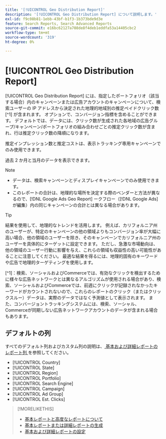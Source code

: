 ```yaml
---
title: '[!UICONTROL Geo Distribution Report]'
description: '[!UICONTROL Geo Distribution Report] について説明します。'
exl-id: f9c08b81-1ebb-43bf-b1f3-1b373bde9d3e
feature: Search Reports, Search Advanced Reports
source-git-commit: e16bc62127a708de8f4deb1eddfa53a14405cbc2
workflow-type: tm+mt
source-wordcount: '319'
ht-degree: 0%

---
```


# [!UICONTROL Geo Distribution Report]

[!UICONTROL Geo Distribution Report] には、指定したポートフォリオ（該当する場合）内のキャンペーンまたは広告アカウントのキャンペーンについて、検索ユーザーの IP アドレスから決定された地理的地域別の推定ペイドクリック数 [^1] が含まれます。 オプションで、コンバージョン指標を含めることができます。 デフォルトでは、データには、クリック数が生成された各地域の広告グループ/キャンペーン/ポートフォリオの組み合わせごとの推定クリック数が含まれ、行は推定クリック数の降順になります。

推定インプレッション数と推定コストは、表示トラッキング専用キャンペーンでのみ使用できます。

過去 2 か月と当月のデータを表示できます。

>[!NOTE]
>
>* データは、検索キャンペーンとディスプレイキャンペーンでのみ使用できます。
>* このレポートの合計は、地理的な場所を決定する際のベンダーと方法が異なるので、[!DNL Google Ads Geo Report] ークフロー（[!DNL Google Ads] が編集）内の同じキャンペーンの合計とは異なる場合があります。

>[!TIP]
>
>結果を使用して、地理的なトレンドを活用します。 例えば、カリフォルニア州のユーザーが、特定のキャンペーンの他の領域よりもコンバージョン率が大幅に高い場合、他の領域のユーザーを除き、そのキャンペーンでカリフォルニア州のユーザーを具体的にターゲットに設定できます。 ただし、急激な市場動向は、他の領域のユーザー行動に影響を与え、これらの領域も収益性の高い可能性があることに注意してください。 最適な結果を得るには、地理的固有のキーワードや広告で地理的ターゲティングを使用します。

[^1]：検索、ソーシャルおよびCommerceでは、有効なクリックを検出するために様々な広告ネットワークとは異なるアルゴリズムが使用される場合があり、検索、ソーシャルおよびCommerceでは、前週にクリックが記録されなかったキーワードがカウントされないので、これらのレポートのクリック（またはクリックスルー）データは、実際のデータではなく予測値として表示されます。 また、コンバージョントラッキングシステムには、検索、ソーシャル、Commerceが同期しない広告ネットワークアカウントのデータが含まれる場合もあります。

## デフォルトの列

すべてのデフォルト列およびカスタム列の説明は、[ 基本および詳細レポートのレポート列 ](basic-advanced-report-columns.md) を参照してください。

* [!UICONTROL Country]
* [!UICONTROL State]
* [!UICONTROL Region]
* [!UICONTROL Portfolio]
* [!UICONTROL Search Engine]
* [!UICONTROL Campaign]
* [!UICONTROL Ad Group]
* [!UICONTROL Est. Clicks]

>[!MORELIKETHIS]
>
>* [ 基本レポートと高度なレポートについて ](basic-advanced-report-about.md)
>* [ 基本レポートまたは詳細レポートの生成 ](basic-advanced-report-generate.md)
>* [ 基本および詳細レポートの設定 ](basic-advanced-report-settings.md)
